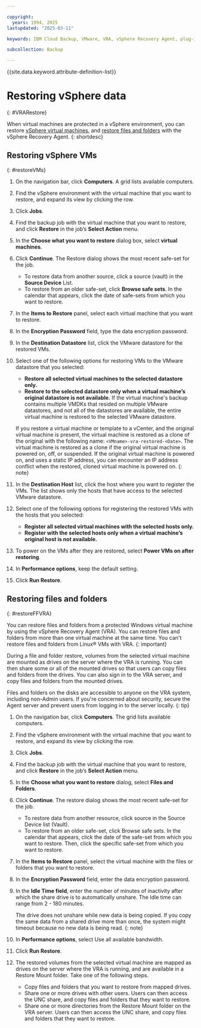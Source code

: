 ```yaml
---

copyright:
  years: 1994, 2025
lastupdated: "2025-03-11"

keywords: IBM Cloud Backup, VMware, VRA, vSphere Recovery Agent, plug-in, plugin, EVault, Carbonite, vSphere, backups

subcollection: Backup

---
```

{{site.data.keyword.attribute-definition-list}}

# Restoring vSphere data
{: #VRARestore}

When virtual machines are protected in a vSphere environment, you can restore [vSphere virtual machines](#restoreVMs), and [restore files and folders](#restoreFFVRA) with the vSphere Recovery Agent.
{: shortdesc}

## Restoring vSphere VMs
{: #restoreVMs}

1.	On the navigation bar, click **Computers**. A grid lists available computers.
2.	Find the vSphere environment with the virtual machine that you want to restore, and expand its view by clicking the row.
3.	Click **Jobs**.
4.	Find the backup job with the virtual machine that you want to restore, and click **Restore** in the job’s **Select Action** menu.
5.	In the **Choose what you want to restore** dialog box, select **virtual machines**.
6.	Click **Continue**. The Restore dialog shows the most recent safe-set for the job.
    * To restore data from another source, click a source (vault) in the **Source Device** List.
    * To restore from an older safe-set, click **Browse safe sets**. In the calendar that appears, click the date of safe-sets from which you want to restore.
7.	In the **Items to Restore** panel, select each virtual machine that you want to restore.
8.	In the **Encryption Password** field, type the data encryption password.
9.	In the **Destination Datastore** list, click the VMware datastore for the restored VMs.
10.	Select one of the following options for restoring VMs to the VMware datastore that you selected:
    * **Restore all selected virtual machines to the selected datastore only.**
    * **Restore to the selected datastore only when a virtual machine’s original datastore is not available.** If the virtual machine's backup contains multiple VMDKs that resided on multiple VMware datastores, and not all of the datastores are available, the entire virtual machine is restored to the selected VMware datastore.

    If you restore a virtual machine or template to a vCenter, and the original virtual machine is present, the virtual machine is restored as a clone of the original with the following name: `<VMname>-vra-restored-<Date>`. The virtual machine is restored as a clone if the original virtual machine is powered on, off, or suspended. If the original virtual machine is powered on, and uses a static IP address, you can encounter an IP address conflict when the restored, cloned virtual machine is powered on.
    {: note}

11.	In the **Destination Host** list, click the host where you want to register the VMs. The list shows only the hosts that have access to the selected VMware datastore.
12.	Select one of the following options for registering the restored VMs with the hosts that you selected:
    * **Register all selected virtual machines with the selected hosts only.**
    * **Register with the selected hosts only when a virtual machine’s original host is not available.**
13.	To power on the VMs after they are restored, select **Power VMs on after restoring**.
14.	In **Performance options**, keep the default setting.
15.	Click **Run Restore**.

## Restoring files and folders
{: #restoreFFVRA}

You can restore files and folders from a protected Windows virtual machine by using the vSphere Recovery Agent (VRA). You can restore files and folders from more than one virtual machine at the same time. You can't restore files and folders from Linux&reg; VMs with VRA.
{: important}

During a file and folder restore, volumes from the selected virtual machine are mounted as drives on the server where the VRA is running. You can then share some or all of the mounted drives so that users can copy files and folders from the drives. You can also sign in to the VRA server, and copy files and folders from the mounted drives.

Files and folders on the disks are accessible to anyone on the VRA system, including non-Admin users. If you're concerned about security, secure the Agent server and prevent users from logging in to the server locally.
{: tip}

1. On the navigation bar, click **Computers**. The grid lists available computers.
2. Find the vSphere environment with the virtual machine that you want to restore, and expand its view by clicking the row.
3. Click **Jobs**.
4. Find the backup job with the virtual machine that you want to restore, and click **Restore** in the job’s **Select Action** menu.
5. In the **Choose what you want to restore** dialog, select **Files and Folders**.
6. Click **Continue**. The restore dialog shows the most recent safe-set for the job.
    * To restore data from another resource, click source in the Source Device list (Vault).
    * To restore from an older safe-set, click Browse safe sets. In the calendar that appears, click the date of the safe-set from which you want to restore. Then, click the specific safe-set from which you want to restore.
7. In the **Items to Restore** panel, select the virtual machine with the files or folders that you want to restore.
8. In the **Encryption Password** field, enter the data encryption password.
9. In the **Idle Time field**, enter the number of minutes of inactivity after which the share drive is to automatically unshare. The Idle time can range from 2 - 180 minutes.

    The drive does not unshare while new data is being copied. If you copy the same data from a shared drive more than once, the system might timeout because no new data is being read.
    {: note}

10.	In **Performance options**, select Use all available bandwidth.
11.	Click **Run Restore**.
12. The restored volumes from the selected virtual machine are mapped as drives on the server where the VRA is running, and are available in a Restore Mount folder. Take one of the following steps.
    * Copy files and folders that you want to restore from mapped drives.
    * Share one or more drives with other users. Users can then access the UNC share, and copy files and folders that they want to restore.
    * Share one or more directories from the Restore Mount folder on the VRA server. Users can then access the UNC share, and copy files and folders that they want to restore.
